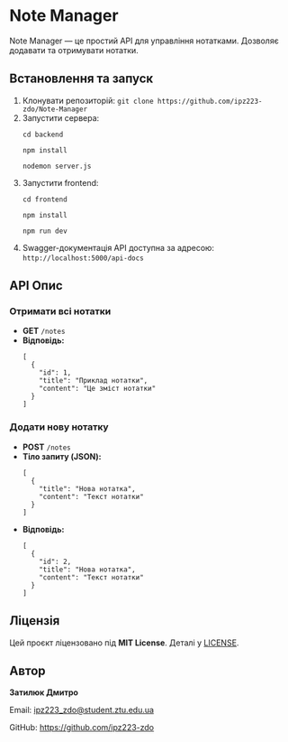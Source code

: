 # Note Manager

Note Manager — це простий API для управління нотатками. Дозволяє додавати та отримувати нотатки.

## Встановлення та запуск

1. Клонувати репозиторій: `git clone https://github.com/ipz223-zdo/Note-Manager`
2. Запустити сервера:
   ```
   cd backend
   ```
   ```
   npm install
   ```
   ```
   nodemon server.js
   ```
3. Запустити frontend:
    ```
   cd frontend
   ```
   ```
   npm install
   ```
   ```
   npm run dev
   ```
4. Swagger-документація API доступна за адресою: `http://localhost:5000/api-docs`

## API Опис

### **Отримати всі нотатки**
- **GET** `/notes`
- **Відповідь:**
  ```
  [
    {
      "id": 1,
      "title": "Приклад нотатки",
      "content": "Це зміст нотатки"
    }  
  ]
  ```

### **Додати нову нотатку**
- **POST** `/notes`
- **Тіло запиту (JSON):**
  ```
  [
    {
      "title": "Нова нотатка",
      "content": "Текст нотатки"
    }  
  ]
  ```
- **Відповідь:**
  ```
  [
    {
      "id": 2,
      "title": "Нова нотатка",
      "content": "Текст нотатки"
    }  
  ]
  ```

##  Ліцензія

Цей проєкт ліцензовано під **MIT License**. Деталі у [LICENSE](LICENSE.md).

##  Автор

**Затилюк Дмитро**  

 Email: ipz223_zdo@student.ztu.edu.ua

 GitHub: https://github.com/ipz223-zdo
